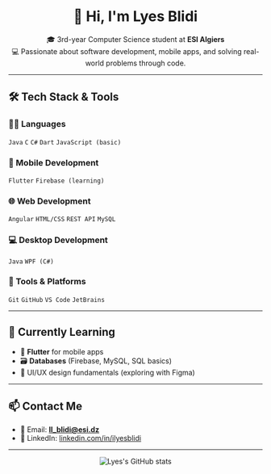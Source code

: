 <h1 align="center">👋 Hi, I'm Lyes Blidi</h1>
<p align="center">
🎓 3rd-year Computer Science student at <strong>ESI Algiers</strong> <br>
💻 Passionate about software development, mobile apps, and solving real-world problems through code.
</p>

---

## 🛠️ Tech Stack & Tools

### 👨‍💻 Languages
`Java` `C` `C#` `Dart` `JavaScript (basic)`

### 📱 Mobile Development
`Flutter` `Firebase (learning)`

### 🌐 Web Development
`Angular` `HTML/CSS` `REST API` `MySQL`

### 💻 Desktop Development
`Java` `WPF (C#)`

### 🔧 Tools & Platforms
`Git` `GitHub` `VS Code` `JetBrains`

---

## 🌱 Currently Learning

- 📲 **Flutter** for mobile apps  
- 🗃️ **Databases** (Firebase, MySQL, SQL basics)  
- 🧩 UI/UX design fundamentals (exploring with Figma)  

---

## 📫 Contact Me

- 📧 Email: **ll_blidi@esi.dz**  
- 💼 LinkedIn: [linkedin.com/in/ilyesblidi](https://linkedin.com/in/ilyesblidi)

---

<p align="center">
  <img src="https://github-readme-stats.vercel.app/api?username=ilyesblidi&show_icons=true&theme=default" alt="Lyes's GitHub stats" />
</p>
